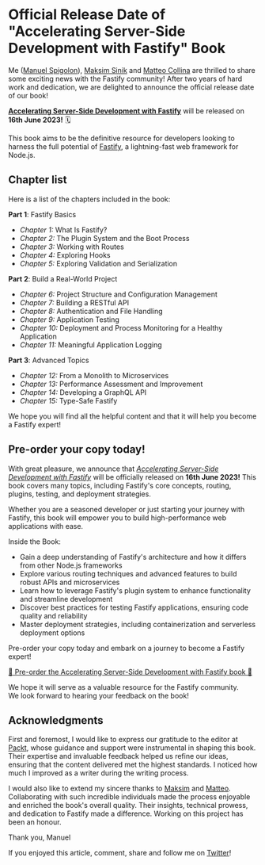 # Official Release Date of "Accelerating Server-Side Development with Fastify" Book

Me ([Manuel Spigolon]), [Maksim Sinik] and [Matteo Collina] are thrilled to share some exciting news with the Fastify community!
After two years of hard work and dedication, we are delighted to announce the official release date of our book!

[**Accelerating Server-Side Development with Fastify**][book] will be released on **16th June 2023!** 🗓️

This book aims to be the definitive resource for developers looking to harness the full potential of [Fastify], a lightning-fast web framework for Node.js.


## Chapter list

Here is a list of the chapters included in the book:

**Part 1**: Fastify Basics

- _Chapter 1:_ What Is Fastify?
- _Chapter 2:_ The Plugin System and the Boot Process
- _Chapter 3:_ Working with Routes
- _Chapter 4:_ Exploring Hooks
- _Chapter 5:_ Exploring Validation and Serialization

**Part 2**: Build a Real-World Project

- _Chapter 6:_ Project Structure and Configuration Management
- _Chapter 7:_ Building a RESTful API
- _Chapter 8:_ Authentication and File Handling
- _Chapter 9:_ Application Testing
- _Chapter 10:_ Deployment and Process Monitoring for a Healthy Application
- _Chapter 11:_ Meaningful Application Logging

**Part 3**: Advanced Topics

- _Chapter 12:_ From a Monolith to Microservices
- _Chapter 13:_ Performance Assessment and Improvement
- _Chapter 14:_ Developing a GraphQL API
- _Chapter 15:_ Type-Safe Fastify

We hope you will find all the helpful content and that it will help you become a Fastify expert!


## Pre-order your copy today!

With great pleasure, we announce that [_Accelerating Server-Side Development with Fastify_][book] will be officially released on **16th June 2023!**
This book covers many topics, including Fastify's core concepts, routing, plugins, testing, and deployment strategies.

Whether you are a seasoned developer or just starting your journey with Fastify,
this book will empower you to build high-performance web applications with ease.

Inside the Book:
- Gain a deep understanding of Fastify's architecture and how it differs from other Node.js frameworks
- Explore various routing techniques and advanced features to build robust APIs and microservices
- Learn how to leverage Fastify's plugin system to enhance functionality and streamline development
- Discover best practices for testing Fastify applications, ensuring code quality and reliability
- Master deployment strategies, including containerization and serverless deployment options

Pre-order your copy today and embark on a journey to become a Fastify expert!

[📖 Pre-order the Accelerating Server-Side Development with Fastify book 📘][book]

We hope it will serve as a valuable resource for the Fastify community.  
We look forward to hearing your feedback on the book!


## Acknowledgments

First and foremost, I would like to express our gratitude to the editor at [Packt],
whose guidance and support were instrumental in shaping this book.
Their expertise and invaluable feedback helped us refine our ideas,
ensuring that the content delivered met the highest standards.
I noticed how much I improved as a writer during the writing process.

I would also like to extend my sincere thanks to [Maksim][Maksim Sinik] and [Matteo][Matteo Collina].
Collaborating with such incredible individuals made the process enjoyable and enriched the book's overall quality.
Their insights, technical prowess, and dedication to Fastify made a difference.
Working on this project has been an honour.

Thank you,
Manuel

If you enjoyed this article, comment, share and follow me on [Twitter](https://twitter.com/ManuEomm)!

[Packt]: https://www.packtpub.com/
[Fastify]: https://www.fastify.io/
[book]: https://www.packtpub.com/product/accelerating-server-side-development-with-fastify/9781800563582
[Manuel Spigolon]: https://twitter.com/ManuEomm
[Maksim Sinik]: https://twitter.com/maksimsinik
[Matteo Collina]: https://twitter.com/matteocollina